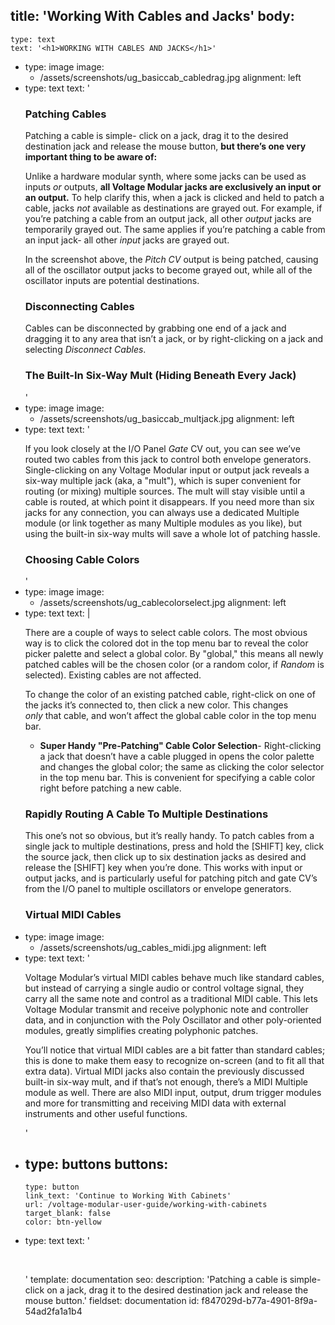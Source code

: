 title: 'Working With Cables and Jacks'
body:
  -
    type: text
    text: '<h1>WORKING WITH CABLES AND JACKS</h1>'
  -
    type: image
    image:
      - /assets/screenshots/ug_basiccab_cabledrag.jpg
    alignment: left
  -
    type: text
    text: '<h3>Patching Cables</h3><p>Patching a cable is simple- click on a jack, drag it to the desired destination jack and release the mouse button, <strong>but there’s one very important thing to be aware of:</strong></p><p>Unlike a hardware modular synth, where some jacks can be used as inputs <em>or</em>&nbsp;outputs, <strong>all Voltage Modular jacks are exclusively an input or an output.</strong>&nbsp;To help clarify this, when a jack is clicked and held to patch a cable, jacks <em>not</em>&nbsp;available as destinations are grayed out. For example, if you’re patching a cable from an output jack, all other <em>output</em>&nbsp;jacks are temporarily grayed out. The same applies if you’re patching a cable from an input jack- all other <em>input</em>&nbsp;jacks are grayed out.</p><p>In the screenshot above, the <em>Pitch CV</em>&nbsp;output is being patched, causing all of the oscillator output jacks to become grayed out, while all of the oscillator inputs are potential destinations.</p><h3>Disconnecting Cables</h3><p>Cables can be disconnected by grabbing one end of a jack and dragging it to any area that isn’t a jack, or by right-clicking on a jack and selecting <em>Disconnect Cables</em>.</p><h3>The Built-In Six-Way Mult (Hiding Beneath Every Jack)</h3>'
  -
    type: image
    image:
      - /assets/screenshots/ug_basiccab_multjack.jpg
    alignment: left
  -
    type: text
    text: '<p>If you look closely at the I/O Panel <em>Gate</em>&nbsp;CV out, you can see we’ve routed two cables from this jack to control both envelope generators. Single-clicking on any Voltage Modular input or output jack reveals a six-way multiple jack (aka, a "mult"), which is super convenient for routing (or mixing) multiple sources. The mult will stay visible until a cable is routed, at which point it disappears. If you need more than six jacks for any connection, you can always use a dedicated Multiple module (or link together as many Multiple modules as you like), but using the built-in six-way mults will save a whole lot of patching hassle.</p><h3>Choosing Cable Colors</h3>'
  -
    type: image
    image:
      - /assets/screenshots/ug_cablecolorselect.jpg
    alignment: left
  -
    type: text
    text: |
      <p>There are a couple of ways to select cable colors. The most obvious way is to click the colored dot in the top menu bar to reveal the color picker palette and select a global color. By "global," this means all newly patched cables will be the chosen color (or a random color, if <em>Random</em>&nbsp;is selected). Existing cables are not affected.</p><p>To change the color of an existing patched cable, right-click on one of the jacks it’s connected to, then click a new color. This changes <em>only</em>&nbsp;that cable, and won’t affect the global cable color in the top menu bar.</p><ul><li><strong>Super Handy "Pre-Patching" Cable Color Selection</strong>- Right-clicking a jack that doesn’t have a cable plugged in opens the color palette and changes the global color; the same as clicking the color selector in the top menu bar. This is convenient for specifying a cable color right before patching a new cable.<br></li></ul><h3>Rapidly Routing A Cable To Multiple Destinations</h3><p>This one’s not so obvious, but it’s really handy. To patch cables from a single jack to multiple destinations, press and 
      hold the [SHIFT] key, click the source jack, then click up to six 
      destination jacks as desired and release the [SHIFT] key when you’re 
      done. This works with input or output jacks, and is particularly useful 
      for patching pitch and gate CV’s from the I/O panel to multiple 
      oscillators or envelope generators.</p><h3>Virtual MIDI Cables</h3>
  -
    type: image
    image:
      - /assets/screenshots/ug_cables_midi.jpg
    alignment: left
  -
    type: text
    text: '<p>Voltage Modular’s virtual MIDI cables behave much like standard cables, but instead of carrying a single audio or control voltage signal, they carry all the same note and control as a traditional MIDI cable. This lets Voltage Modular transmit and receive polyphonic note and controller data, and in conjunction with the Poly Oscillator and other poly-oriented modules, greatly simplifies creating polyphonic patches.</p><p>You’ll notice that virtual MIDI cables are a bit fatter than standard cables; this is done to make them easy to recognize on-screen (and to fit all that extra data). Virtual MIDI jacks also contain the previously discussed built-in six-way mult, and if that’s not enough, there’s a MIDI Multiple module as well. There are also MIDI input, output, drum trigger modules and more for transmitting and receiving MIDI data with external instruments and other useful functions.</p>'
  -
    type: buttons
    buttons:
      -
        type: button
        link_text: 'Continue to Working With Cabinets'
        url: /voltage-modular-user-guide/working-with-cabinets
        target_blank: false
        color: btn-yellow
  -
    type: text
    text: '<p><br></p>'
template: documentation
seo:
  description: 'Patching a cable is simple- click on a jack, drag it to the desired destination jack and release the mouse button.'
fieldset: documentation
id: f847029d-b77a-4901-8f9a-54ad2fa1a1b4
